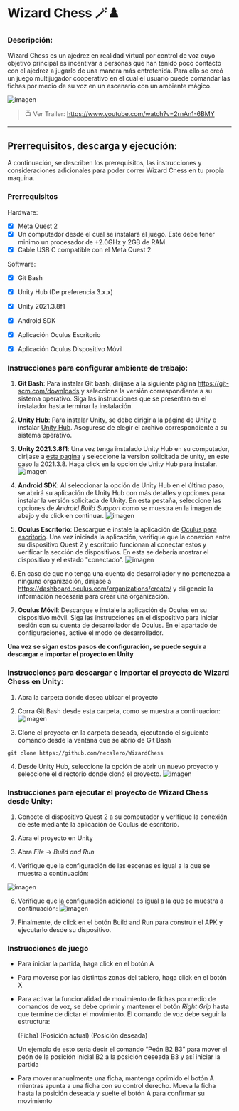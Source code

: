 # Wizard Chess 🪄♟️

### Descripción: 
Wizard Chess es un ajedrez en realidad virtual por control de voz cuyo objetivo principal es incentivar a personas que han tenido poco contacto con el ajedrez a jugarlo de una manera más entretenida. Para ello se creó un juego multijugador cooperativo en el cual el usuario puede comandar las fichas por medio de su voz en un escenario con un ambiente mágico.

![imagen](https://user-images.githubusercontent.com/53950535/205774857-7ce345ff-964d-4128-8205-65379b1c9b34.png)




> 📺 Ver Trailer: https://www.youtube.com/watch?v=2rnAn1-6BMY

---

## Prerrequisitos, descarga y ejecución:

A continuación, se describen los prerequisitos, las instrucciones y consideraciones adicionales para poder correr Wizard Chess en tu propia maquina.

### Prerrequisitos
Hardware:
- [x] Meta Quest 2
- [x] Un computador desde el cual se instalará el juego. Este debe tener minimo un procesador de +2.0GHz y 2GB de RAM.
- [x] Cable USB C compatible con el Meta Quest 2

Software:
- [x] Git Bash
- [x] Unity Hub (De preferencia 3.x.x)
- [x] Unity 2021.3.8f1 
- [x] Android SDK
- [x] Aplicación Oculus Escritorio
- [x] Aplicación Oculus Dispositivo Móvil 


### Instrucciones para configurar ambiente de trabajo: 

1. **Git Bash**: Para instalar Git bash, dirijase a la siguiente página https://git-scm.com/downloads y seleccione la versión correspondiente a su sistema operativo. Siga las instrucciones que se presentan en el instalador hasta terminar la instalación.

2. **Unity Hub**: Para instalar Unity, se debe dirigir a la página de Unity e instalar [Unity Hub](https://unity.com/download). Asegurese de elegir el archivo correspondiente a su sistema operativo.

3. **Unity 2021.3.8f1**: Una vez tenga instalado Unity Hub en su computador, dirijase a [esta pagina](https://unity.com/releases/editor/archive) y seleccione la version solicitada de unity, en este caso la 2021.3.8. Haga click en la opción de Unity Hub para instalar.
![imagen](https://user-images.githubusercontent.com/53950535/205778534-3322b416-9c5f-4c03-93f2-db4ac49ccf45.png)

4. **Android SDK**: Al seleccionar la opción de Unity Hub en el último paso, se abrirá su aplicación de Unity Hub con más detalles y opciones para instalar la versión solicitada de Unity. En esta pestaña, seleccione las opciones de *Android Build Support* como se muestra en la imagen de abajo y de click en continuar.
![imagen](https://user-images.githubusercontent.com/53950535/205779138-c3c68cf4-cb0a-4c8b-aeaa-e33dd536ce56.png)

5. **Oculus Escritorio**: Descargue e instale la aplicación de [Oculus para escritorio](https://www.meta.com/quest/setup/). Una vez iniciada la aplicación, verifique que la conexión entre su dispositivo Quest 2 y escritorio funcionan al conectar estos y verificar la sección de dispositivos. En esta se debería mostrar el dispositivo y el estado "conectado".
![imagen](https://user-images.githubusercontent.com/53950535/205801643-7efd9740-d977-4726-82e9-5e616ebf0b59.png)


6. En caso de que no tenga una cuenta de desarrollador y no pertenezca a ninguna organización, dirijase a https://dashboard.oculus.com/organizations/create/ y diligencie la información necesaria para crear una organización. 

7. **Oculus Móvil**: Descargue e instale la aplicación de Oculus en su dispositivo móvil. Siga las instrucciones en el dispositivo para iniciar sesión con su cuenta de desarrollador de Oculus. En el apartado de configuraciones, active el modo de desarrollador.

**Una vez se sigan estos pasos de configuración, se puede seguir a descargar e importar el proyecto en Unity**

### Instrucciones para descargar e importar el proyecto de Wizard Chess en Unity:

1. Abra la carpeta donde desea ubicar el proyecto
2. Corra Git Bash desde esta carpeta, como se muestra a continuacion:
![imagen](https://user-images.githubusercontent.com/53950535/205787401-fb045dca-1d04-4396-af2c-c17719aeb05b.png)

3. Clone el proyecto en la carpeta deseada, ejecutando el siguiente comando desde la ventana que se abrió de Git Bash
```git
git clone https://github.com/necalero/WizardChess
```
4. Desde Unity Hub, seleccione la opción de abrir un nuevo proyecto y seleccione el directorio donde clonó el proyecto.
![imagen](https://user-images.githubusercontent.com/53950535/205788029-d310abf7-adf6-45e6-a950-a93717fb9a86.png)

### Instrucciones para ejecutar el proyecto de Wizard Chess desde Unity:

1. Conecte el dispositivo Quest 2 a su computador y verifique la conexión de este mediante la aplicación de Oculus de escritorio. 

2. Abra el proyecto en Unity

3. Abra *File* -> *Build and Run* 

4. Verifique que la configuración de las escenas es igual a la que se muestra a continuación:
 
![imagen](https://user-images.githubusercontent.com/53950535/205791449-e1e15898-dbe8-4065-b0e8-4e0831dd252f.png)

6. Verifique que la configuración adicional es igual a la que se muestra a continuación:
![imagen](https://user-images.githubusercontent.com/53950535/205793196-0eb5f32f-09e7-4fef-aa5b-c27e4ca7479e.png)

7. Finalmente, de click en el botón Build and Run para construir el APK y ejecutarlo desde su dispositivo. 

### Instrucciones de juego

- Para iniciar la partida, haga click en el botón A

- Para moverse por las distintas zonas del tablero, haga click en el botón X 

- Para activar la funcionalidad de movimiento de fichas por medio de comandos de voz, se debe oprimir y mantener el botón *Right Grip* hasta que termine de dictar el movimiento. El comando de voz debe seguir la estructura: 

  (Ficha) (Posición actual) (Posición deseada)
  
  Un ejemplo de esto sería decir el comando “Peón B2 B3” para mover el peón de la posición inicial B2 a la posición deseada B3 y así iniciar la partida
  
- Para mover manualmente una ficha, mantenga oprimido el botón A mientras apunta a una ficha con su control derecho. Mueva la ficha hasta la posición deseada y suelte el botón A para confirmar su movimiento





